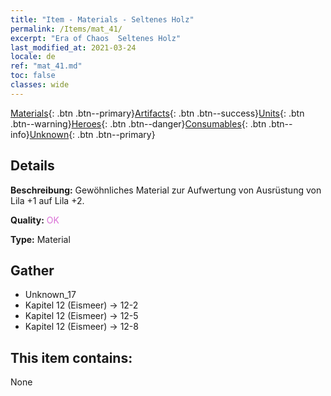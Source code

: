 ```yaml
---
title: "Item - Materials - Seltenes Holz"
permalink: /Items/mat_41/
excerpt: "Era of Chaos  Seltenes Holz"
last_modified_at: 2021-03-24
locale: de
ref: "mat_41.md"
toc: false
classes: wide
---
```

 [Materials](/de/Items/){: .btn .btn--primary}[Artifacts](/de/Items/Artifacts/){: .btn .btn--success}[Units](/de/Items/Units/){: .btn .btn--warning}[Heroes](/de/Items/Heroes/){: .btn .btn--danger}[Consumables](/de/Items/Consumables/){: .btn .btn--info}[Unknown](/de/Items/Unknown/){: .btn .btn--primary}

## Details
 **Beschreibung:** Gewöhnliches Material zur Aufwertung von Ausrüstung von Lila +1 auf Lila +2.

 **Quality:** <span style="color: #DA70D6">OK</span>

 **Type:** Material

## Gather

*    Unknown_17 
*    Kapitel 12 (Eismeer) -> 12-2 
*    Kapitel 12 (Eismeer) -> 12-5 
*    Kapitel 12 (Eismeer) -> 12-8 

## This item contains:

  None

